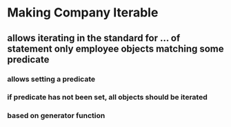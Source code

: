 # Making Company Iterable
## allows iterating in the standard for ... of statement only employee objects matching some predicate
### allows setting a predicate
### if predicate has not been set, all objects should be iterated
### based on generator function